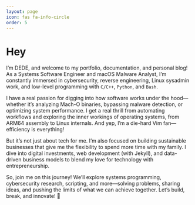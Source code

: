 ```yaml
---
layout: page
icon: fas fa-info-circle
order: 5
---
```


# Hey

I’m DEDE, and welcome to my portfolio, documentation, and personal blog! As a Systems Software Engineer and macOS Malware Analyst, I’m constantly immersed in cybersecurity, reverse engineering, Linux sysadmin work, and low-level programming with `C/C++`, `Python`, and `Bash`.

I have a real passion for digging into how software works under the hood—whether it’s analyzing Mach-O binaries, bypassing malware detection, or optimizing system performance. I get a real thrill from automating workflows and exploring the inner workings of operating systems, from ARM64 assembly to Linux internals. And yep, I’m a die-hard Vim fan—efficiency is everything!

But it’s not just about tech for me. I’m also focused on building sustainable businesses that give me the flexibility to spend more time with my family. I dive into digital investments, web development (with Jekyll), and data-driven business models to blend my love for technology with entrepreneurship.

So, join me on this journey! We’ll explore systems programming, cybersecurity research, scripting, and more—solving problems, sharing ideas, and pushing the limits of what we can achieve together. Let’s build, break, and innovate! 🚀

